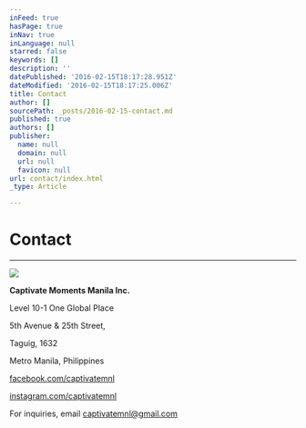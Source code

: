 ```yaml
---
inFeed: true
hasPage: true
inNav: true
inLanguage: null
starred: false
keywords: []
description: ''
datePublished: '2016-02-15T18:17:28.951Z'
dateModified: '2016-02-15T18:17:25.006Z'
title: Contact
author: []
sourcePath: _posts/2016-02-15-contact.md
published: true
authors: []
publisher:
  name: null
  domain: null
  url: null
  favicon: null
url: contact/index.html
_type: Article

---
```

# Contact

****
![](https://the-grid-user-content.s3-us-west-2.amazonaws.com/cb78df91-1f3e-4209-83fb-808e97c548b3.jpg)

**Captivate Moments Manila Inc.**

Level 10-1 One Global Place 

5th Avenue & 25th Street, 

Taguig, 1632 

Metro Manila, Philippines

[facebook.com/captivatemnl][0]

[instagram.com/captivatemnl][1]

For inquiries, email captivatemnl@gmail.com

[0]: facebook.com/captivatemnl
[1]: instagram.com/captivatemnl